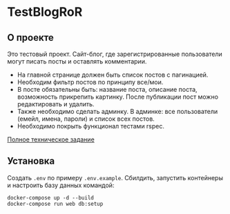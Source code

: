# TestBlogRoR

## О проекте
Это тестовый проект. Сайт-блог, где зарегистрированные пользователи могут писать посты и оставлять комментарии.
- На главной странице должен быть список постов с пагинацией.
- Необходим фильтр постов по принципу все/мои.
- В посте обязательны быть: название поста, описание поста, возможность прикрепить картинку. После публикации пост можно редактировать и удалить.
- Также необходимо сделать админку. В админке: все пользователи (емейл, имена, пароли) и список всех постов.
- Необходимо покрыть функционал тестами rspec.

[Полное техническое задание](docs/SPECIFICATION.md)

## Установка
Создать `.env` по примеру `.env.example`.
Сбилдить, запустить контейнеры и настроить базу данных командой:
```
docker-compose up -d --build
docker-compose run web db:setup
```
